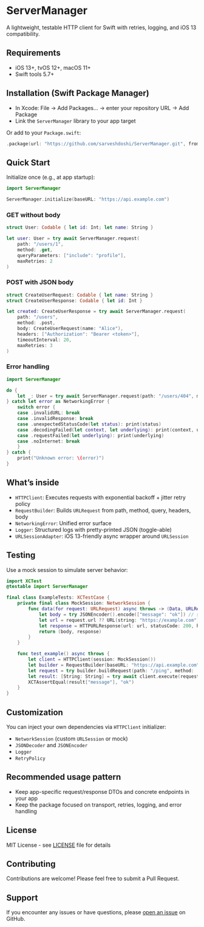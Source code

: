 # ServerManager

A lightweight, testable HTTP client for Swift with retries, logging, and iOS 13 compatibility.

## Requirements
- iOS 13+, tvOS 12+, macOS 11+
- Swift tools 5.7+

## Installation (Swift Package Manager)
- In Xcode: File → Add Packages… → enter your repository URL → Add Package
- Link the `ServerManager` library to your app target

Or add to your `Package.swift`:
```swift
.package(url: "https://github.com/sarveshdoshi/ServerManager.git", from: "1.0.0")
```

## Quick Start
Initialize once (e.g., at app startup):
```swift
import ServerManager

ServerManager.initialize(baseURL: "https://api.example.com")
```

### GET without body
```swift
struct User: Codable { let id: Int; let name: String }

let user: User = try await ServerManager.request(
    path: "/users/1",
    method: .get,
    queryParameters: ["include": "profile"],
    maxRetries: 2
)
```

### POST with JSON body
```swift
struct CreateUserRequest: Codable { let name: String }
struct CreateUserResponse: Codable { let id: Int }

let created: CreateUserResponse = try await ServerManager.request(
    path: "/users",
    method: .post,
    body: CreateUserRequest(name: "Alice"),
    headers: ["Authorization": "Bearer <token>"],
    timeoutInterval: 20,
    maxRetries: 3
)
```

### Error handling
```swift
import ServerManager

do {
    let _: User = try await ServerManager.request(path: "/users/404", method: .get)
} catch let error as NetworkingError {
    switch error {
    case .invalidURL: break
    case .invalidResponse: break
    case .unexpectedStatusCode(let status): print(status)
    case .decodingFailed(let context, let underlying): print(context, underlying)
    case .requestFailed(let underlying): print(underlying)
    case .noInternet: break
    }
} catch {
    print("Unknown error: \(error)")
}
```

## What’s inside
- `HTTPClient`: Executes requests with exponential backoff + jitter retry policy
- `RequestBuilder`: Builds `URLRequest` from path, method, query, headers, body
- `NetworkingError`: Unified error surface
- `Logger`: Structured logs with pretty-printed JSON (toggle-able)
- `URLSessionAdapter`: iOS 13-friendly async wrapper around `URLSession`

## Testing
Use a mock session to simulate server behavior:
```swift
import XCTest
@testable import ServerManager

final class ExampleTests: XCTestCase {
    private final class MockSession: NetworkSession {
        func data(for request: URLRequest) async throws -> (Data, URLResponse) {
            let body = try JSONEncoder().encode(["message": "ok"]) // sample payload
            let url = request.url ?? URL(string: "https://example.com")!
            let response = HTTPURLResponse(url: url, statusCode: 200, httpVersion: nil, headerFields: nil)!
            return (body, response)
        }
    }

    func test_example() async throws {
        let client = HTTPClient(session: MockSession())
        let builder = RequestBuilder(baseURL: "https://api.example.com")
        let request = try builder.buildRequest(path: "/ping", method: .get, query: nil, body: Optional<String>.none)
        let result: [String: String] = try await client.execute(request, maxRetries: 0)
        XCTAssertEqual(result["message"], "ok")
    }
}
```

## Customization
You can inject your own dependencies via `HTTPClient` initializer:
- `NetworkSession` (custom `URLSession` or mock)
- `JSONDecoder` and `JSONEncoder`
- `Logger`
- `RetryPolicy`

## Recommended usage pattern
- Keep app-specific request/response DTOs and concrete endpoints in your app
- Keep the package focused on transport, retries, logging, and error handling

## License
MIT License - see [LICENSE](LICENSE) file for details

## Contributing
Contributions are welcome! Please feel free to submit a Pull Request.

## Support
If you encounter any issues or have questions, please [open an issue](https://github.com/sarveshdoshi/ServerManager/issues) on GitHub.
